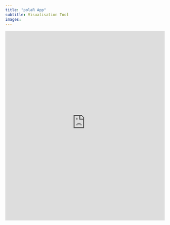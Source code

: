 ```yaml
---
title: "polaR App"
subtitle: Visualisation Tool
images: 
---
```


<iframe src="https://felixgruenewald.shinyapps.io/polarapp/"
    frameborder="0"
    scrolling="no" 
    style="overflow:hidden;height:600;width:100%" 
    height="1000" 
    width="100%"></iframe>
